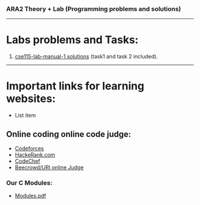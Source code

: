 
### ARA2 Theory + Lab (Programming problems and solutions)
----
  
# Labs problems and Tasks:

1.  [cse115-lab-manual-1 solutions](https://github.com/Rafiul-Omar2022/CSE115-CSE115L/tree/main/cse115-lab-manual-1%20solutions) (task1 and task 2 included).



---

# Important links for learning websites:

 - List item



## Online coding online code judge:

 - [Codeforces](https://codeforces.com)
 - [HackeRank.com](https://www.hackerrank.com)
 - [CodeChef](https://www.codechef.com)
 - [Beecrowd/URI online Judge](https://www.beecrowd.com.br/judge/en/login)
	


### Our C Modules: 

 - [Modules.pdf](https://github.com/Rafiul-Omar2022/CSE115-CSE115L/blob/main/Module.md)





